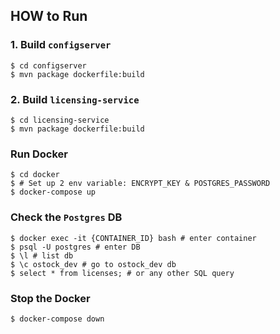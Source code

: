 ## HOW to Run

### 1. Build `configserver`
```shell
$ cd configserver
$ mvn package dockerfile:build
```

### 2. Build `licensing-service`

```shell
$ cd licensing-service
$ mvn package dockerfile:build
```

### Run Docker

```shell
$ cd docker
$ # Set up 2 env variable: ENCRYPT_KEY & POSTGRES_PASSWORD
$ docker-compose up 
```

### Check the `Postgres` DB

```shell
$ docker exec -it {CONTAINER_ID} bash # enter container
$ psql -U postgres # enter DB
$ \l # list db
$ \c ostock_dev # go to ostock_dev db
$ select * from licenses; # or any other SQL query
```

### Stop the Docker

```shell
$ docker-compose down
```
